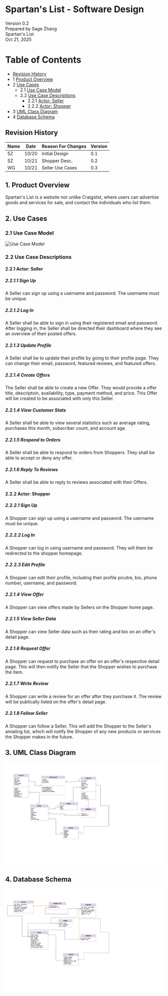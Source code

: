# Spartan's List - Software Design 

Version 0.2  
Prepared by Sage Zhang\
Spartan's List\
Oct 21, 2025

Table of Contents
=================
* [Revision History](#revision-history)
* 1 [Product Overview](#1-product-overview)
* 2 [Use Cases](#2-use-cases)
  * 2.1 [Use Case Model](#21-use-case-model)
  * 2.2 [Use Case Descriptions](#22-use-case-descriptions)
    * 2.2.1 [Actor: Seller](#221-actor-seller)
    * 2.2.2 [Actor: Shopper](#222-actor-shopper) 
* 3 [UML Class Diagram](#3-uml-class-diagram)
* 4 [Database Schema](#4-database-schema)

## Revision History
| Name | Date    | Reason For Changes  | Version   |
| ---- | ------- | ------------------- | --------- |
|  SZ  |10/20    | Initial Design      |    0.1    |
|  SZ  |10/21    | Shopper Desc.       |    0.2    |
|  WG  |10/21    |  Seller Use Cases   |    0.3   |

## 1. Product Overview
Spartan's List is a website not unlike Craigslist, where users can advertise goods and services for sale, and contact the individuals who list them.

## 2. Use Cases
### 2.1 Use Case Model
![Use Case Model](use-case-diagram.jpg)

### 2.2 Use Case Descriptions

#### 2.2.1 Actor: Seller
##### 2.2.1.1 Sign Up
A Seller can sign up using a username and password. The username must be unique.
##### 2.2.1.2 Log In
A Seller shall be able to sign in using their registered email and password. After logging in, the Seller shall be directed their dashboard where they see an overview of their posted offers.
##### 2.2.1.3 Update Profile
A Seller shall be to update their profile by going to their profile page. They can change their email, password, featured reviews, and featured offers.
##### 2.2.1.4 Create Offers
The Seller shall be able to create a new Offer. They would provide a offer title, descriptoin, availability, type, payment method, and price. This Offer will be created to be associated with only this Seller.
##### 2.2.1.4 View Customer Stats
A Seller shall be able to view several statistics such as average rating, purchases this month, subscriber count, and account age.
##### 2.2.1.5 Respond to Orders
A Seller shall be able to respond to orders from Shoppers. They shall be able to accept or deny any offer.
##### 2.2.1.6 Reply To Reviews
A Seller shall be able to reply to reviews associated with their Offers.



#### 2.2.2 Actor: Shopper
##### 2.2.2.1 Sign Up
A Shopper can sign up using a username and password. The username must be unique.
##### 2.2.2.2 Log In
A Shopper can log in using username and password. They will them be redirected to the shopper homepage. 
##### 2.2.2.3 Edit Profile
A Shopper can edit their profile, including their profile picutre, bio, phone number, username, and password.
##### 2.2.1.4 View Offer
A Shopper can view offers made by Sellers on the Shopper home page. 
##### 2.2.1.5 View Seller Data
A Shopper can view Seller data such as their rating and bio on an offer's detail page.
##### 2.2.1.6 Request Offer
A Shopper can request to purchase an offer on an offer's respective detail page. This will then notify the Seller that the Shopper wishes to purchase the item.
##### 2.2.1.7 Write Review
A Shopper can write a review for an offer after they purchase it. The review will be publically listed on the offer's detail page.
##### 2.2.1.8 Follow Seller
A Shopper can follow a Seller. This will add the Shopper to the Seller's amialing list, which will notify the Shopper of any new products or services the Shopper makes in the future. 

## 3. UML Class Diagram
![UML Class Diagram](SpartansListClassDiagram.png)

## 4. Database Schema
![UML Class Diagram](SpartansListSchema.png)
